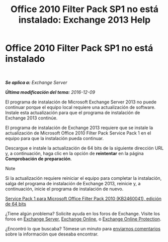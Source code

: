 ﻿---
title: 'Office 2010 Filter Pack SP1 no está instalado: Exchange 2013 Help'
TOCTitle: Office 2010 Filter Pack SP1 no está instalado
ms:assetid: 0fbb9c25-cb01-493d-8101-640f17785717
ms:mtpsurl: https://technet.microsoft.com/es-es/library/ms.exch.setupreadiness.msfilterpackv2sp1notinstalled(v=EXCHG.150)
ms:contentKeyID: 49116030
ms.date: 04/23/2018
mtps_version: v=EXCHG.150
ms.translationtype: HT
---

# Office 2010 Filter Pack SP1 no está instalado

 

_**Se aplica a:** Exchange Server_

_**Última modificación del tema:** 2016-12-09_

El programa de instalación de Microsoft Exchange Server 2013 no puede continuar porque el equipo local requiere una actualización de software. Instale esta actualización para que el programa de instalación de Exchange 2013 continúe.

El programa de instalación de Exchange 2013 requiere que se instale la actualización de Microsoft Office 2010 Filter Pack Service Pack 1 en el equipo para que la instalación pueda continuar.

Descargue e instale la actualización de 64 bits de la siguiente dirección URL y, a continuación, haga clic en la opción de **reintentar** en la página **Comprobación de preparación**.


> [!NOTE]
> Si la actualización requiere reiniciar el equipo para completar la instalación, salga del programa de instalación de Exchange&nbsp;2013, reinicie y, a continuación, inicie el programa de instalación de nuevo.



[Service Pack 1 para Microsoft Office Filter Pack 2010 (KB2460041), edición de 64 bits](https://go.microsoft.com/fwlink/p/?linkid=254043)

¿Tiene algún problema? Solicite ayuda en los foros de Exchange. Visite los foros en [Exchange Server](https://go.microsoft.com/fwlink/p/?linkid=60612), [Exchange Online](https://go.microsoft.com/fwlink/p/?linkid=267542), o [Exchange Online Protection](https://go.microsoft.com/fwlink/p/?linkid=285351).

¿Encontró lo que buscaba? Tómese un minuto para [enviarnos comentarios](mailto:exsetuphelpfeedback@microsoft.com?subject=exchange%202013%20setup%20help%20feedbac) sobre la información que deseaba encontrar.

